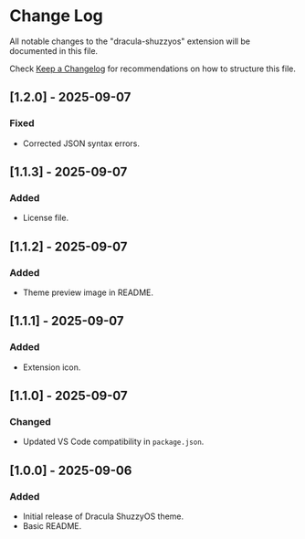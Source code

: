 # Change Log

All notable changes to the "dracula-shuzzyos" extension will be documented in this file.

Check [Keep a Changelog](http://keepachangelog.com/) for recommendations on how to structure this file.

## [1.2.0] - 2025-09-07
### Fixed
- Corrected JSON syntax errors.

## [1.1.3] - 2025-09-07
### Added
- License file.

## [1.1.2] - 2025-09-07
### Added
- Theme preview image in README.

## [1.1.1] - 2025-09-07
### Added
- Extension icon.

## [1.1.0] - 2025-09-07
### Changed
- Updated VS Code compatibility in `package.json`.

## [1.0.0] - 2025-09-06
### Added
- Initial release of Dracula ShuzzyOS theme.
- Basic README.